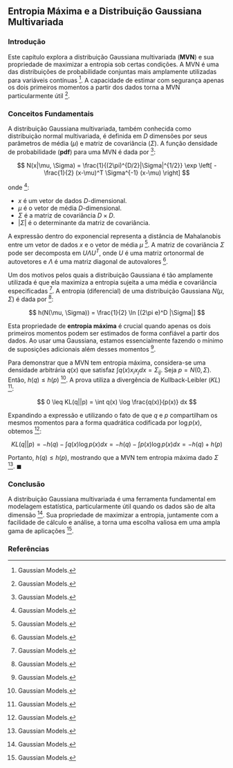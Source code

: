 ## Entropia Máxima e a Distribuição Gaussiana Multivariada

### Introdução

Este capítulo explora a distribuição Gaussiana multivariada (**MVN**) e sua propriedade de maximizar a entropia sob certas condições. A MVN é uma das distribuições de probabilidade conjuntas mais amplamente utilizadas para variáveis contínuas [^1]. A capacidade de estimar com segurança apenas os dois primeiros momentos a partir dos dados torna a MVN particularmente útil [^1].

### Conceitos Fundamentais

A distribuição Gaussiana multivariada, também conhecida como distribuição normal multivariada, é definida em $D$ dimensões por seus parâmetros de média ($\mu$) e matriz de covariância ($\Sigma$). A função densidade de probabilidade (**pdf**) para uma MVN é dada por [^1]:

$$ N(x|\mu, \Sigma) = \frac{1}{(2\pi)^{D/2}|\Sigma|^{1/2}} \exp \left[ -\frac{1}{2} (x-\mu)^T \Sigma^{-1} (x-\mu) \right] $$

onde [^1]:
- $x$ é um vetor de dados $D$-dimensional.
- $\mu$ é o vetor de média $D$-dimensional.
- $\Sigma$ é a matriz de covariância $D \times D$.
- $|\Sigma|$ é o determinante da matriz de covariância.

A expressão dentro do exponencial representa a distância de Mahalanobis entre um vetor de dados $x$ e o vetor de média $\mu$ [^1]. A matriz de covariância $\Sigma$ pode ser decomposta em $U \Lambda U^T$, onde $U$ é uma matriz ortonormal de autovetores e $\Lambda$ é uma matriz diagonal de autovalores [^1].

Um dos motivos pelos quais a distribuição Gaussiana é tão amplamente utilizada é que ela maximiza a entropia sujeita a uma média e covariância especificadas [^1]. A entropia (diferencial) de uma distribuição Gaussiana $N(\mu, \Sigma)$ é dada por [^1]:

$$ h(N(\mu, \Sigma)) = \frac{1}{2} \ln [(2\pi e)^D |\Sigma|] $$

Esta propriedade de **entropia máxima** é crucial quando apenas os dois primeiros momentos podem ser estimados de forma confiável a partir dos dados. Ao usar uma Gaussiana, estamos essencialmente fazendo o mínimo de suposições adicionais além desses momentos [^1].

Para demonstrar que a MVN tem entropia máxima, considera-se uma densidade arbitrária $q(x)$ que satisfaz $\int q(x) x_i x_j dx = \Sigma_{ij}$. Seja $p = N(0, \Sigma)$. Então, $h(q) \leq h(p)$ [^1]. A prova utiliza a divergência de Kullback-Leibler ($KL$) [^1]:

$$ 0 \leq KL(q||p) = \int q(x) \log \frac{q(x)}{p(x)} dx $$

Expandindo a expressão e utilizando o fato de que $q$ e $p$ compartilham os mesmos momentos para a forma quadrática codificada por $\log p(x)$, obtemos [^1]:

$$ KL(q||p) = -h(q) - \int q(x) \log p(x) dx = -h(q) - \int p(x) \log p(x) dx = -h(q) + h(p) $$

Portanto, $h(q) \leq h(p)$, mostrando que a MVN tem entropia máxima dado $\Sigma$ [^1]. $\blacksquare$

### Conclusão

A distribuição Gaussiana multivariada é uma ferramenta fundamental em modelagem estatística, particularmente útil quando os dados são de alta dimensão [^1]. Sua propriedade de maximizar a entropia, juntamente com a facilidade de cálculo e análise, a torna uma escolha valiosa em uma ampla gama de aplicações [^1].

### Referências

[^1]: Gaussian Models.
<!-- END -->